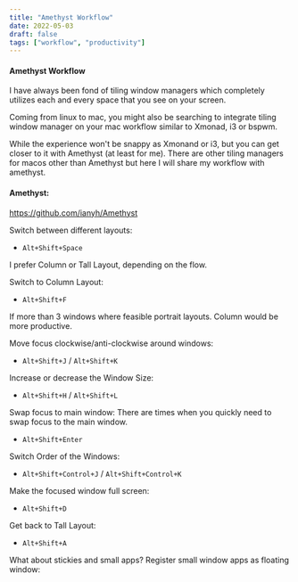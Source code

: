 ```yaml
---
title: "Amethyst Workflow"
date: 2022-05-03
draft: false
tags: ["workflow", "productivity"]
---
```


#### Amethyst Workflow

I have always been fond of tiling window managers which completely utilizes each and every space that you see on your screen. 

Coming from linux to mac, you might also be searching to integrate tiling window manager on your mac workflow similar to Xmonad, i3 or bspwm.

While the experience won't be snappy as Xmonand or i3, but you can get closer to it with Amethyst (at least for me). There are other tiling managers for macos other than Amethyst but here I will share my workflow with amethyst.

#### Amethyst:
https://github.com/ianyh/Amethyst

Switch between different layouts:

- `Alt+Shift+Space`

I prefer Column or Tall Layout, depending on the flow.

Switch to Column Layout:

- `Alt+Shift+F`

If more than 3 windows where feasible portrait layouts. Column would be more productive.

Move focus clockwise/anti-clockwise around windows:
- `Alt+Shift+J` / `Alt+Shift+K`

Increase or decrease the Window Size:
- `Alt+Shift+H` / `Alt+Shift+L` 

Swap focus to main window:
There are times when you quickly need to swap focus to the main window.
- `Alt+Shift+Enter`

Switch Order of the Windows:
- `Alt+Shift+Control+J` / `Alt+Shift+Control+K`

Make the focused window full screen:
- `Alt+Shift+D`

Get back to Tall Layout:
- `Alt+Shift+A`

What about stickies and small apps?
Register small window apps as floating window:


<!--stackedit_data:
eyJoaXN0b3J5IjpbMTc5NjA1NjExNiwxNDE5Njk4NzE2XX0=
-->